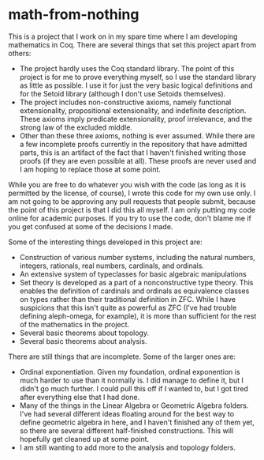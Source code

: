 # math-from-nothing
This is a project that I work on in my spare time where I am developing mathematics in Coq.  There are several things that set this project apart from others:
- The project hardly uses the Coq standard library.  The point of this project is for me to prove everything myself, so I use the standard library as little as possible.  I use it for just the very basic logical definitions and for the Setoid library (although I don't use Setoids themselves).
- The project includes non-constructive axioms, namely functional extensionality, propositional extensionality, and indefinite description.  These axioms imply predicate extensionality, proof irrelevance, and the strong law of the excluded middle.
- Other than these three axioms, nothing is ever assumed.  While there are a few incomplete proofs currently in the repository that have admitted parts, this is an artifact of the fact that I haven't finished writing those proofs (if they are even possible at all).  These proofs are never used and I am hoping to replace those at some point.

While you are free to do whatever you wish with the code (as long as it is permitted by the license, of course), I wrote this code for my own use only.  I am not going to be approving any pull requests that people submit, because the point of this project is that I did this all myself.  I am only putting my code online for academic purposes.  If you try to use the code, don't blame me if you get confused at some of the decisions I made.

Some of the interesting things developed in this project are:
- Construction of various number systems, including the natural numbers, integers, rationals, real numbers, cardinals, and ordinals.
- An extensive system of typeclasses for basic algebraic manipulations
- Set theory is developed as a part of a nonconstructive type theory.  This enables the definition of cardinals and ordinals as equivalence classes on types rather than their traditional definition in ZFC.  While I have suspicions that this isn't quite as powerful as ZFC (I've had trouble defining aleph-omega, for example), it is more than sufficient for the rest of the mathematics in the project.
- Several basic theorems about topology.
- Several basic theorems about analysis.

There are still things that are incomplete.  Some of the larger ones are:
- Ordinal exponentiation.  Given my foundation, ordinal exponention is much harder to use than it normally is.  I did manage to define it, but I didn't go much further.  I could pull this off if I wanted to, but I got tired after everything else that I had done.
- Many of the things in the Linear Algebra or Geometric Algebra folders.  I've had several different ideas floating around for the best way to define geometric algebra in here, and I haven't finished any of them yet, so there are several different half-finished constructions.  This will hopefully get cleaned up at some point.
- I am still wanting to add more to the analysis and topology folders.
